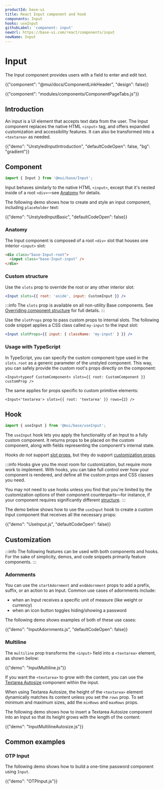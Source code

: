 ```yaml
---
productId: base-ui
title: React Input component and hook
components: Input
hooks: useInput
githubLabel: 'component: input'
newUrl: https://base-ui.com/react/components/input
newName: Input
---
```


# Input

<p class="description">The Input component provides users with a field to enter and edit text.</p>

{{"component": "@mui/docs/ComponentLinkHeader", "design": false}}

{{"component": "modules/components/ComponentPageTabs.js"}}

## Introduction

An input is a UI element that accepts text data from the user.
The Input component replaces the native HTML `<input>` tag, and offers expanded customization and accessibility features.
It can also be transformed into a `<textarea>` as needed.

{{"demo": "UnstyledInputIntroduction", "defaultCodeOpen": false, "bg": "gradient"}}

## Component

```jsx
import { Input } from '@mui/base/Input';
```

Input behaves similarly to the native HTML `<input>`, except that it's nested inside of a root `<div>`—see [Anatomy](#anatomy) for details.

The following demo shows how to create and style an input component, including `placeholder` text:

{{"demo": "UnstyledInputBasic", "defaultCodeOpen": false}}

### Anatomy

The Input component is composed of a root `<div>` slot that houses one interior `<input>` slot:

```html
<div class="base-Input-root">
  <input class="base-Input-input" />
</div>
```

### Custom structure

Use the `slots` prop to override the root or any other interior slot:

```jsx
<Input slots={{ root: 'aside', input: CustomInput }} />
```

:::info
The `slots` prop is available on all non-utility Base components.
See [Overriding component structure](/base-ui/guides/overriding-component-structure/) for full details.
:::

Use the `slotProps` prop to pass custom props to internal slots.
The following code snippet applies a CSS class called `my-input` to the input slot:

```jsx
<Input slotProps={{ input: { className: 'my-input' } }} />
```

### Usage with TypeScript

In TypeScript, you can specify the custom component type used in the `slots.root` as a generic parameter of the unstyled component.
This way, you can safely provide the custom root's props directly on the component:

```tsx
<Input<typeof CustomComponent> slots={{ root: CustomComponent }} customProp />
```

The same applies for props specific to custom primitive elements:

```tsx
<Input<'textarea'> slots={{ root: 'textarea' }} rows={2} />
```

## Hook

```js
import { useInput } from '@mui/base/useInput';
```

The `useInput` hook lets you apply the functionality of an Input to a fully custom component.
It returns props to be placed on the custom component, along with fields representing the component's internal state.

Hooks _do not_ support [slot props](#custom-structure), but they do support [customization props](#customization).

:::info
Hooks give you the most room for customization, but require more work to implement.
With hooks, you can take full control over how your component is rendered, and define all the custom props and CSS classes you need.

You may not need to use hooks unless you find that you're limited by the customization options of their component counterparts—for instance, if your component requires significantly different [structure](#anatomy).
:::

The demo below shows how to use the `useInput` hook to create a custom input component that receives all the necessary props:

{{"demo": "UseInput.js", "defaultCodeOpen": false}}

## Customization

:::info
The following features can be used with both components and hooks.
For the sake of simplicity, demos, and code snippets primarily feature components.
:::

### Adornments

You can use the `startAdornment` and `endAdornment` props to add a prefix, suffix, or an action to an Input.
Common use cases of adornments include:

- when an Input receives a specific unit of measure (like weight or currency)
- when an icon button toggles hiding/showing a password

The following demo shows examples of both of these use cases:

{{"demo": "InputAdornments.js", "defaultCodeOpen": false}}

### Multiline

The `multiline` prop transforms the `<input>` field into a `<textarea>` element, as shown below:

{{"demo": "InputMultiline.js"}}

If you want the `<textarea>` to grow with the content, you can use the [Textarea Autosize](/base-ui/react-textarea-autosize/) component within the input.

When using Textarea Autosize, the height of the `<textarea>` element dynamically matches its content unless you set the `rows` prop.
To set minimum and maximum sizes, add the `minRows` and `maxRows` props.

The following demo shows how to insert a Textarea Autosize component into an Input so that its height grows with the length of the content:

{{"demo": "InputMultilineAutosize.js"}}

## Common examples

### OTP Input

The following demo shows how to build a one-time password component using `Input`.

{{"demo": "OTPInput.js"}}
